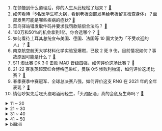1. 在领悟到什么道理后，你的人生从此轻松了起来？ [:link:](https://www.zhihu.com/question/467881890)
2. 如何看待「5名医学生吃火锅，看到老板面部发黑给老板留言检查身体」？面部发黑可能是哪些疾病的症状? [:link:](https://www.zhihu.com/question/494004745)
3. 菜鸟驿站错发取件码并要求我罚款赔偿合法吗？ [:link:](https://www.zhihu.com/question/452480144)
4. 100万和50%的机会拿到1亿，你会选哪个？ [:link:](https://www.zhihu.com/question/58987559)
5. 如何看待土耳其总统宣布美国、德国、法国等 10 国大使为「不受欢迎的人」？ [:link:](https://www.zhihu.com/question/494197964)
6. 南京航空航天大学材料化学实验室爆燃，已致 2 死 9 伤，目前情况如何？事故原因可能是什么？ [:link:](https://www.zhihu.com/question/494272679)
7. S11 淘汰赛 DK 3:0 击败 MAD 晋级四强，如何评价这场比赛？ [:link:](https://www.zhihu.com/question/494270228)
8. 21-22 赛季英超双红会博格巴染红，曼联 0:5 惨败利物浦，如何评价这场比赛？ [:link:](https://www.zhihu.com/question/494311142)
9. 春季赛季中赛冠军、全球总决赛八强，如何评价这支 RNG 在 2021 年的全年表现？ [:link:](https://www.zhihu.com/question/494178468)
10. 情侣吵架先后吃头孢喝酒闹轻生，「头孢配酒」真的会危及生命吗？ [:link:](https://www.zhihu.com/question/493904551)
<details>
<summary>11 ~ 20</summary>

11. 如何看待DOTA2贴吧超级曼乔发布的《艾瑞达视角七万字长文谈谈对TI10决赛的看法》？ [:link:](https://www.zhihu.com/question/493991470)
12. 男女朋友存在的意义是什么，谈恋爱的意义何在？ [:link:](https://www.zhihu.com/question/61467321)
13. 老公今年已经34周岁，事业一直不太顺利，现在想读博，以后做科研，是否应该支持他读？ [:link:](https://www.zhihu.com/question/494041798)
14. 那些网上传的各种副业真的有人赚到钱吗？ [:link:](https://www.zhihu.com/question/440132708)
15. 工作之后为什么眼里的光慢慢没了？ [:link:](https://www.zhihu.com/question/487773577)
16. EDG 能在 S11 全球总决赛晋级决赛吗？ [:link:](https://www.zhihu.com/question/494177784)
17. 如何看待 24日 AG超玩会 2：3 佛山GK？ [:link:](https://www.zhihu.com/question/494263564)
18. 如何评价红米Note10pro？ [:link:](https://www.zhihu.com/question/461516679)
19. 「外卖骑手困在系统里」主要责任在不在平台方？ [:link:](https://www.zhihu.com/question/492616357)
20. 《原神》最终的结局会是什么？ [:link:](https://www.zhihu.com/question/481776328)
</details>
<details>
<summary>21 ~ 30</summary>

21. 英雄联盟职业队只买出门装，能打赢黄金队吗? [:link:](https://www.zhihu.com/question/481635969)
22. 为什么你一直单身？ [:link:](https://www.zhihu.com/question/323752666)
23. 有没有古言虐文推荐？ [:link:](https://www.zhihu.com/question/481674081)
24. 如何看待「北大保安现已是职校校长」？他的经历有哪些值得我们学习的地方？ [:link:](https://www.zhihu.com/question/493822309)
25. 现代社会坚持读完《资治通鉴》的人有多少，以及有什么感受？ [:link:](https://www.zhihu.com/question/278240384)
26. 「双十一」预售首日直播间成交额Top 10 数据公布，除小米外 9 个是美妆品牌，反映了哪些消费现象？ [:link:](https://www.zhihu.com/question/494032515)
27. 分手后男方为什么就能那么绝情，好像从来没爱过一样？ [:link:](https://www.zhihu.com/question/321500639)
28. 北京野生动物园游客擅自下车冲向虎群，趴坐 7 只白虎面前，这种举动出于什么心理？动物园该如何管理应对？ [:link:](https://www.zhihu.com/question/494202611)
29. 什么样的父母养出了自卑的孩子？ [:link:](https://www.zhihu.com/question/487647494)
30. 如何看待湖南 6 岁男童被母亲男友杀害，家属称嫌犯仍在逃，希望判其死刑？ [:link:](https://www.zhihu.com/question/494037283)
</details>
<details>
<summary>31 ~ 40</summary>

31. LOL手游好上分吗？ [:link:](https://www.zhihu.com/question/492512804)
32. 为什么犬夜叉能屡次为了桔梗让戈薇伤心难过，甚至当着戈薇的面亲吻桔梗？ [:link:](https://www.zhihu.com/question/490149706)
33. 云南有哪些食物是其他地方的人吃不习惯的？ [:link:](https://www.zhihu.com/question/492113493)
34. 拿到大厂产品经理offer的应届生都什么水平？ [:link:](https://www.zhihu.com/question/321875211)
35. 为什么很多新手作家都喜欢写设定，甚至沉迷写设定以至于写不出完整的小说？ [:link:](https://www.zhihu.com/question/28896730)
36. 2021年的「双十一」，有哪些路由器值得购买？ [:link:](https://www.zhihu.com/question/493370060)
37. 提离职后领导同意了，但是我又反悔了，要怎么做才能挽留这份工作？ [:link:](https://www.zhihu.com/question/487066647)
38. 如何以「小狐狸，你的尾巴露出来了哦」为开头写一篇小说？ [:link:](https://www.zhihu.com/question/492055493)
39. Redmi Note 11/Pro 系列官宣，采用平直边框设计，10 月 28 日发布，值得期待吗？ [:link:](https://www.zhihu.com/question/493440575)
40. 如何看待姚明落选 NBA 75 周年 75 大巨星，这是否合理？ [:link:](https://www.zhihu.com/question/494078195)
</details>
<details>
<summary>41 ~ 50</summary>

41. 10 月 24 日的《明日方舟》2021 年感谢庆典直播，有哪些值得关注的消息？ [:link:](https://www.zhihu.com/question/494281056)
42. 纪灵曾战关羽三十合不败，后又战张飞，为何不到十合便被张飞刺死？ [:link:](https://www.zhihu.com/question/68721731)
43. 如何评价Cryin果子哥s11八强赛EDG打RNG时的发挥？ [:link:](https://www.zhihu.com/question/494172539)
44. 如何评价极客大赛节目《我是极客》，里面的技术真实吗？ [:link:](https://www.zhihu.com/question/493139392)
45. 如何评价《一年一度喜剧大赛》第二期？ [:link:](https://www.zhihu.com/question/493950600)
46. 有没有什么英语学习方法是你这辈子都吹爆的？ [:link:](https://www.zhihu.com/question/333389266)
47. 怎么提高自己的系统设计和架构理论水平？ [:link:](https://www.zhihu.com/question/395652253)
48. 打工的目的是为了挣钱还是积累经验创业？ [:link:](https://www.zhihu.com/question/485807694)
49. 如何评价《德云斗笑社》第二季第十期（下）？ [:link:](https://www.zhihu.com/question/493858644)
50. 如何评价范伟、窦骁、张颂文主演的《不速来客》？ [:link:](https://www.zhihu.com/question/490924860)
</details><details>
<summary>bilibili</summary>

1. 卫生扣分写检讨的巅峰之作。 [:link:](//www.bilibili.com/video/BV1Df4y1g7x9)
2. 《杀死那个石家庄人》希望大家喜欢哈哈 [:link:](//www.bilibili.com/video/BV1Yf4y1g7Na)
3. 对不起，这个节目拍不下去了... [:link:](//www.bilibili.com/video/BV1jh411n7f8)
4. 眼“色”游戏 （7） [:link:](//www.bilibili.com/video/BV1nq4y197Py)
5. 欲 戴 皇 冠 ，必 承 其 重 ！ [:link:](//www.bilibili.com/video/BV1yL4y1B7JF)
6. 《 我 不 理 解 》 [:link:](//www.bilibili.com/video/BV1EL4y1B75k)
7. 当声音开始从我的世界里消失 [:link:](//www.bilibili.com/video/BV1jq4y1G7YD)
8. 扔飞镖来决定我一日三餐吃什么，扔到哪就去哪，结果竟来到荒地 [:link:](//www.bilibili.com/video/BV1wU4y1c79M)
9. 捣 蛋 鬼 [:link:](//www.bilibili.com/video/BV1H44y147A7)
10. 这是我人生第一次做鹅，也是最后一次！！ [:link:](//www.bilibili.com/video/BV1Vb4y1h7Ei)
<details>
<summary>11 ~ 20</summary>

11. 南方100块钱的麻辣烫… [:link:](//www.bilibili.com/video/BV1oQ4y1D7qj)
12. 英雄联盟设计师，把盖伦删了吧 [:link:](//www.bilibili.com/video/BV1yP4y1t7js)
13. 钢琴家的事，能叫嫖吗？！！ [:link:](//www.bilibili.com/video/BV1rL411G7Pm)
14. 难兄难弟 [:link:](//www.bilibili.com/video/BV1Vb4y1h7ut)
15. 【动态胡桃】Lolita小胡桃 别盯着我看！ [:link:](//www.bilibili.com/video/BV1N34y1m7aL)
16. 【时代少年团】《这福气给你要不要》之福卡在哪里 [:link:](//www.bilibili.com/video/BV1eR4y1J7CM)
17. 新番时光机！十年前的观众都在看什么神片？「2011年10月新番导视」 [:link:](//www.bilibili.com/video/BV1Br4y1y7ri)
18. 怒花6万，59.9元到950元的粉底液哪家强？【老爸评测】 [:link:](//www.bilibili.com/video/BV1VP4y1b7Va)
19. 开口跪！英雄联盟《Legends never Die》翻唱，传奇永不熄 [:link:](//www.bilibili.com/video/BV1qF411Y77D)
20. 不 要 迟 到 [:link:](//www.bilibili.com/video/BV1kb4y1h7zk)
</details>
<details>
<summary>21 ~ 30</summary>

21. 《鼠 飚》 [:link:](//www.bilibili.com/video/BV1QF411Y7wd)
22. 菊 之 殇 [:link:](//www.bilibili.com/video/BV1Mb4y1h7NT)
23. 自制莫西干式自动喝饮料帽子 [:link:](//www.bilibili.com/video/BV12Q4y1i7qE)
24. 我居然花6150元做了3D版的狂扁小朋友？ [:link:](//www.bilibili.com/video/BV1cq4y1G76E)
25. 《原神》胡桃 EP - 丘丘人的深夜游行 [:link:](//www.bilibili.com/video/BV16f4y1g7SF)
26. 【咬人猫X矮乐多】零 元 购 猫！Ngana Rindu [:link:](//www.bilibili.com/video/BV1zL4y1B7He)
27. 这玩意凭什么那么火？！！ [:link:](//www.bilibili.com/video/BV1ph41187Qd)
28. 破记录试吃，请全村吃一条170多斤的巨大剑鱼，太霸气了 [:link:](//www.bilibili.com/video/BV1jv41137Xu)
29. 这才是真正相亲相来的女孩。。。。。。。。。。。。 [:link:](//www.bilibili.com/video/BV1QF411Y7Fg)
30. 🙂嘉 然 零 元 购🙃 [:link:](//www.bilibili.com/video/BV1kQ4y1i7LG)
</details>
<details>
<summary>31 ~ 40</summary>

31. 如果全世界都在讲日语…爆笑如雷了家人们 [:link:](//www.bilibili.com/video/BV1KQ4y1q7AG)
32. 盘点一下网上的那些穿搭陷阱！ [:link:](//www.bilibili.com/video/BV1N3411y7yk)
33. 吹糖人万法皆空 [:link:](//www.bilibili.com/video/BV1Xu411Z79p)
34. 有些人面无表情时，情绪已经走了两公里 [:link:](//www.bilibili.com/video/BV1NP4y1b7JM)
35. SEVENTEEN 'Rock with you' Official MV [:link:](//www.bilibili.com/video/BV1pL411G797)
36. 我劈腿加摆烂，但我是亚撒西好少年！ACG四大人渣之藤井冬弥 [:link:](//www.bilibili.com/video/BV1J3411y7XX)
37. 【何同学】我做了苹果放弃的产品... [:link:](//www.bilibili.com/video/BV19v411M7Rs)
38. 在王者荣耀弹奏《起风了》！觉得有那味吗？［脚本弹奏］ [:link:](//www.bilibili.com/video/BV1xq4y197ub)
39. 【2003年】《恋爱的犀牛》官摄修复版｜段奕宏、郝蕾 [:link:](//www.bilibili.com/video/BV1Ku411f7Vy)
40. 《哈利波特·人物印象曲》斯莱特林拽姐·卡珊德拉 [:link:](//www.bilibili.com/video/BV1tU4y1F7kT)
</details>
<details>
<summary>41 ~ 50</summary>

41. 我来说说“中国式环保”为什么不入西方的眼？ [:link:](//www.bilibili.com/video/BV14r4y1y7jq)
42. 耗时一个月，爆肝两万字，竭力呈现克苏鲁巅峰巨制《疯狂山脉》最终章 [:link:](//www.bilibili.com/video/BV1kb4y1h7Sa)
43. 去不了二次元，就让二次元过来 [:link:](//www.bilibili.com/video/BV1AQ4y1q7hn)
44. 帅小伙把屯了一年的快递一次性全部开箱！ [:link:](//www.bilibili.com/video/BV1bv411u7aE)
45. 【原神摇】我在欢乐谷跳起了 Phut hon！4K｜夜喵 [:link:](//www.bilibili.com/video/BV1mq4y197a5)
46. 清新的森林里，埋藏着多少不为人知的秘密？〖游戏不止〗 [:link:](//www.bilibili.com/video/BV1X3411C7kP)
47. 【C菌x纯黑】B站三怂首次联手玩惊悚游戏《黑相集:灰冥界》第一期！ [:link:](//www.bilibili.com/video/BV1dT4y1o79M)
48. 连环整蛊！半夜假装剃掉女友的头发？她瞬间清醒了… [:link:](//www.bilibili.com/video/BV1xq4y157P3)
49. 【抓你手活】这可能是世界上第一块方便面滑板...吧 [:link:](//www.bilibili.com/video/BV1vL4y1B79v)
50. “你用的每张卡牌，都有一个独一无二的故事” [:link:](//www.bilibili.com/video/BV1yL4y1B7o6)
</details>
<details>
<summary>51 ~ 60</summary>

51. 【4K60FPS】查理·普斯《See You Again》爆火神曲！珍惜身边的人！ [:link:](//www.bilibili.com/video/BV1qU4y1F73A)
52. 「进击的巨人|最后的致意」我们调查兵团就是一路失败过来的啊 [:link:](//www.bilibili.com/video/BV1LR4y1J76g)
53. 看完这些纪录片和书，你将自律成瘾！自我提升类纪录片TOP10 [:link:](//www.bilibili.com/video/BV1Ru411Z7Jr)
54. 越南媳妇跟了我6年，第一次收到花哭了.. [:link:](//www.bilibili.com/video/BV15P4y1b7tM)
55. 开学累惨！！在英国啃猪蹄吃烧烤 大补一顿！ [:link:](//www.bilibili.com/video/BV153411y7cv)
56. 95%的钱分给员工，加班一次罚5000，每周二闭店休息，这是什么神仙超市？ [:link:](//www.bilibili.com/video/BV14b4y1h7QJ)
57. 看好了沉香！宝莲灯是这么用的 ！ [:link:](//www.bilibili.com/video/BV1oP4y1t7fM)
58. 我的世界up主接力生存！【十四】 [:link:](//www.bilibili.com/video/BV1HF411e7mL)
59. 以色列主播小哥首次直播时，迎来的第一位观众竟是…… [:link:](//www.bilibili.com/video/BV1Yq4y1571x)
60. 2021年10月21日，分享一首歌。 [:link:](//www.bilibili.com/video/BV1Fr4y117Ja)
</details>
<details>
<summary>61 ~ 70</summary>

61. 有史以来！第一大漏！ [:link:](//www.bilibili.com/video/BV1J3411y7WJ)
62. 给你机会你也不中用啊？ [:link:](//www.bilibili.com/video/BV1FF411e7iy)
63. 当你可以控制玩家做「究极羞耻」的事情！? [:link:](//www.bilibili.com/video/BV1uq4y1G71n)
64. 【刘庸】⚡️红装⚡️ [:link:](//www.bilibili.com/video/BV1dL4y1B7Yj)
65. 惠州一中2021高考前起哄实录！！！ [:link:](//www.bilibili.com/video/BV1v34y1m7vh)
66. 感谢央视网！感谢各位爱心网友的支持和帮助！ [:link:](//www.bilibili.com/video/BV1P34y1m7qv)
67. tony说这是时尚，我悟了，家人们！ [:link:](//www.bilibili.com/video/BV1tb4y1h7rY)
68. 这虎牙 不开啤酒瓶可惜了！ [:link:](//www.bilibili.com/video/BV1bP4y1b7Bs)
69. 我不想干了 [:link:](//www.bilibili.com/video/BV1M44y147Vv)
70. 人在海南，嫖到失联！揭露社交平台交友诈骗 [:link:](//www.bilibili.com/video/BV1Ju411f7ra)
</details>
<details>
<summary>71 ~ 80</summary>

71. 他说风雨中这点痛算什么…… [:link:](//www.bilibili.com/video/BV17Q4y1z7Ax)
72. 让自己快乐快乐这才叫做意义 [:link:](//www.bilibili.com/video/BV1Sv411M7gM)
73. 37名家长联名要求7岁女孩转学，只因孩子家长不参与内卷“鸡娃” [:link:](//www.bilibili.com/video/BV1uP4y1b7Qe)
74. 同一个宿舍6个985金融男，毕业15年后的真实人生【毯叔盘钱】 [:link:](//www.bilibili.com/video/BV13b4y1h7gZ)
75. 公子DASH！ [:link:](//www.bilibili.com/video/BV1br4y1y7zq)
76. 狐主任打脸名场面:《解闷儿》 [:link:](//www.bilibili.com/video/BV1EF411e7bJ)
77. 深夜试吃云南奇特食材烧烤，竟尝出下水道味道？【就得这么晚ep02-潘小烧】 [:link:](//www.bilibili.com/video/BV1ST4y1o7FX)
78. 姐姐为角色直接剃寸头！女扮男装跟她比弱爆了！ [:link:](//www.bilibili.com/video/BV1PF411e7pR)
79. 对话李子柒 | 正面回应质疑：很幸运那么多人看到我的努力 [:link:](//www.bilibili.com/video/BV1rh411b7BA)
80. 鱿 鱼 游 戏 冠 军 团 队 [:link:](//www.bilibili.com/video/BV1Zh411b7PS)
</details>
<details>
<summary>81 ~ 90</summary>

81. 算算当美食UP主一年需要花多少钱？我震惊了....... [:link:](//www.bilibili.com/video/BV1W34y1m7Zn)
82. 当所有人被困在「2D世界」!! [:link:](//www.bilibili.com/video/BV1Sr4y1y7Hn)
83. 从海口搬回老家，收到了新手碟给大家表演个《intro》 [:link:](//www.bilibili.com/video/BV1jv41137i5)
84. 《率土之滨》六周年欢乐趴——率土·三国脱口秀。王建国、呼兰领衔率土男团，为玩家带来一场特别“生日会” [:link:](//www.bilibili.com/video/BV1ZP4y1t7gZ)
85. 3欧元！全是肉！无限吃！这可能是全世界最便宜的自助了！ [:link:](//www.bilibili.com/video/BV1t44y1v7jq)
86. 内容看完极度舒适（三） [:link:](//www.bilibili.com/video/BV1Xv411M78G)
87. 《明日方舟》SideStory「长夜临光」活动先导PV [:link:](//www.bilibili.com/video/BV1vT4y1R7D8)
88. 原来我们从小听到大的这些旋律都来自日本？？ [:link:](//www.bilibili.com/video/BV1uP4y1b71M)
89. 这些东西也太奇怪了吧！你们能猜到是做什么用的吗？ [:link:](//www.bilibili.com/video/BV1G3411y7zq)
90. 这是一个很牛逼的视频！！！ [:link:](//www.bilibili.com/video/BV1Sb4y1h71s)
</details>
<details>
<summary>91 ~ 100</summary>

91. 后来才发现，他说的都是真的！ [:link:](//www.bilibili.com/video/BV1KF411e7q1)
92. 进来，跟你算笔高三的时间账 [:link:](//www.bilibili.com/video/BV1cv411g7gA)
93. 街头甘蔗汁，排毒养颜，补气补血。 [:link:](//www.bilibili.com/video/BV1yq4y1G7n7)
94. “我要讲的故事......开始于提瓦特” [:link:](//www.bilibili.com/video/BV1LR4y1J7BW)
95. 【Animenz】声嘶力竭 - 家有女友 OP 钢琴改编 [:link:](//www.bilibili.com/video/BV1Au411f7JZ)
96. 被删除的9种植物和隐藏僵尸！植物大战僵尸沉封十年的众多谜团被解开! [:link:](//www.bilibili.com/video/BV1434y1m7re)
97. 看好了！鬼畜是这样做的！ [:link:](//www.bilibili.com/video/BV1pq4y1G7bw)
98. 许嵩《逍遥叹》《一直很安静》1080P高清原画质非录屏，仙剑经典联唱 [:link:](//www.bilibili.com/video/BV1634y1m78g)
99. 这面相找什么工作合适？怕别人欺负 [:link:](//www.bilibili.com/video/BV1MR4y1J7r8)
100. 《B 站 各 等 级 用 户 现 状 ！》(LV6篇) [:link:](//www.bilibili.com/video/BV1dP4y1t7hV)
</details></details>
